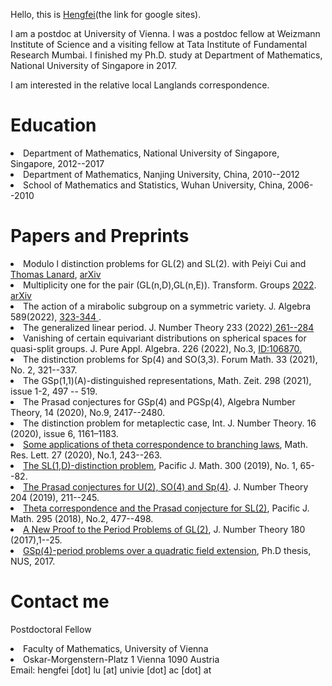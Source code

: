


Hello, this is <a href="https://sites.google.com/site/luhengfei1018/home">Hengfei</a>(the link for google sites). 
<p>
I am a postdoc at University of Vienna. I was a postdoc fellow at Weizmann Institute of Science and a visiting fellow at Tata Institute of Fundamental Research Mumbai. I finished my Ph.D. study at Department of Mathematics, National University of Singapore in 2017.
 </p> 
  <p>
 I am interested in the relative local Langlands correspondence.
</p>

<h1> Education </h1>
<p>
<li> Department of Mathematics, National University of Singapore, Singapore, 2012--2017 </li>
 <li> Department of Mathematics, Nanjing University, China, 2010--2012 </li>
 <li> School of Mathematics and Statistics, Wuhan University, China, 2006--2010 </li>
</p>

<h1> Papers and Preprints </h1>
<p>
 <li>
Modulo l distinction problems for GL(2) and SL(2). with Peiyi Cui and  <a href="http://thomaslanard.com/">Thomas Lanard</a>, <a href="https://arxiv.org/abs/2203.14788">arXiv </a>
</li>
   <li> Multiplicity one for the pair (GL(n,D),GL(n,E)). Transform. Groups <a href="https://link.springer.com/epdf/10.1007/s00031-022-09713-z?sharing_token=n-hDYgHXdKAmCJRudrzoNPe4RwlQNchNByi7wbcMAY4_oS2KWDO6A6DikSUXjMw03WfaIc-WZQ1Stn8J27hpcJNGSjSEz5reKCzkMGvgJavCxgSLVzJfHlp76DTg9izkDB62Sn-I-NUBBxK_NBfQwWuL5fXht8l3xxWwToiCvHg%3D">2022</a>. <a href="https://arxiv.org/abs/2105.10855"> arXiv</a>
  <li> The action of a mirabolic subgroup on a symmetric variety.  J. Algebra 589(2022), <a href="https://doi.org/10.1016/j.jalgebra.2021.10.005">323-344 </a>.
   </li>
 <li> The generalized linear period. J. Number Theory 233 (2022)<a href="https://doi.org/10.1016/j.jnt.2021.06.010"> 261--284</a>
   </li>
  <li> Vanishing of certain equivariant distributions on spherical spaces for quasi-split groups. J. Pure Appl. Algebra. 226 (2022), No.3, <a href="https://doi.org/10.1016/j.jpaa.2021.106870">  ID:106870.</a>
  </li>
 <li>
  The distinction problems for Sp(4) and SO(3,3). Forum Math. 33 (2021), No. 2, 321--337. 
  </li>
  </li>
   <li>The GSp(1,1)(A)-distinguished representations, Math. Zeit. 298 (2021), issue 1-2, 497 -- 519. 
 </li>
 <li> The Prasad conjectures for GSp(4) and PGSp(4), Algebra Number Theory, 14 (2020), No.9, 2417--2480.  </li>
 <li> The distinction problem for metaplectic case, Int. J. Number Theory. 16 (2020), issue 6, 1161–1183. 
  </li>
 <li> <a href="https://www.intlpress.com/site/pub/pages/journals/items/mrl/content/vols/0027/0001/a012/index.php"> Some applications of theta correspondence to branching laws</a>, Math. Res. Lett. 27 (2020), No.1, 243--263. 
 </li>
<li> <a href="https://msp.org/pjm/2019/300-1/p04.xhtml">The SL(1,D)-distinction problem</a>, Pacific J. Math. 300 (2019), No. 1, 65--82. </li>
<li><a href="https://doi.org/10.1016/j.jnt.2019.04.002">The Prasad conjectures for U(2), SO(4) and Sp(4)</a>. J. Number Theory 204 (2019), 211--245.
  </li>
<li> <a href="https://msp.org/pjm/2018/295-2/p12.xhtml">Theta correspondence and the Prasad conjecture for SL(2)</a>,
 Pacific J. Math. 295 (2018), No.2, 477--498. </li> 
<li><a href="https://doi.org/10.1016/j.jnt.2017.03.010">A New Proof to the Period Problems of GL(2)</a>,
 J. Number Theory 180 (2017),1--25. </li>
<li><a href="http://scholarbank.nus.sg/handle/10635/135863">GSp(4)-period problems over a quadratic field extension</a>, 
 Ph.D thesis, NUS, 2017.</li>
 </p>

<h1> Contact me </h1>

<p>
Postdoctoral Fellow 
 
<li>Faculty of Mathematics, 
University of Vienna </li>
<li>Oskar-Morgenstern-Platz 1 Vienna 1090 Austria </li>
Email: hengfei [dot] lu [at] univie [dot] ac [dot] at 
</p>
